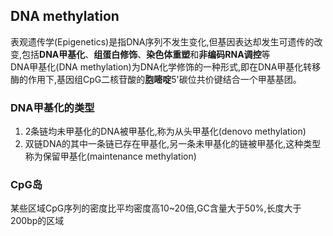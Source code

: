 ## DNA methylation
表观遗传学(Epigenetics)是指DNA序列不发生变化,但基因表达却发生可遗传的改变,包括**DNA甲基化**、**组蛋白修饰**、**染色体重塑**和**非编码RNA调控**等    
DNA甲基化(DNA methylation)为DNA化学修饰的一种形式,即在DNA甲基化转移酶的作用下,基因组CpG二核苷酸的**胞嘧啶**5'碳位共价键结合一个甲基基团。
### DNA甲基化的类型    
  1. 2条链均未甲基化的DNA被甲基化,称为从头甲基化(denovo methylation)
  2. 双链DNA的其中一条链已存在甲基化,另一条未甲基化的链被甲基化,这种类型称为保留甲基化(maintenance methylation)
### CpG岛
某些区域CpG序列的密度比平均密度高10~20倍,GC含量大于50%,长度大于200bp的区域

